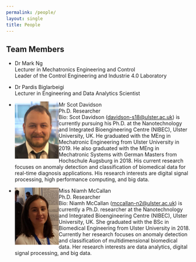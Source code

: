 ```yaml
---
permalink: /people/
layout: single
title: People 
---
```


## Team Members ##
* Dr Mark Ng  
Lecturer in Mechatronics Engineering and Control  
Leader of the Control Engineering and Industrie 4.0 Laboratory  

* Dr Pardis Biglarbeigi  
Lecturer in Engineering and Data Analytics Scientist  

* <p><img align="left" width="120" src="/assets/Figures/Scot.jpg"><span>Mr Scot Davidson <br />
  Ph.D. Researcher <br />
  Bio: Scot Davidson (<a href="mailto:davidson-s18@ulster.ac.uk">davidson-s18@ulster.ac.uk</a>) is currently pursuing his Ph.D. at the Nanotechnology and Integrated Bioengineering Centre (NIBEC), Ulster University, UK. He graduated with the MEng in Mechatronic Engineering from Ulster University in 2019. He also graduated with the MEng in Mechatronic Systems with German Masters from Hochschule Augsburg in 2018. His current research focuses on anomaly detection and classification of biomedical data for real-time diagnosis applications. His research interests are digital signal processing, high performance computing, and big data.</span></p>

* <p><img align="left" width="120" src="/assets/Figures/Niamh.jpg"><span>Miss Niamh McCallan <br />
  Ph.D. Researcher <br />
  Bio: Niamh McCallan (<a href="mailto:mccallan-n2@ulster.ac.uk">mccallan-n2@ulster.ac.uk</a>) is currently a Ph.D. researcher at the Nanotechnology and Integrated Bioengineering Centre (NIBEC), Ulster University, UK. She graduated with the BSc in Biomedical Engineering from Ulster University in 2018. Currently her research focuses on anomaly detection and classification of multidimensional biomedical data. Her research interests are data analytics, digital signal processing, and big data. </span></p>

